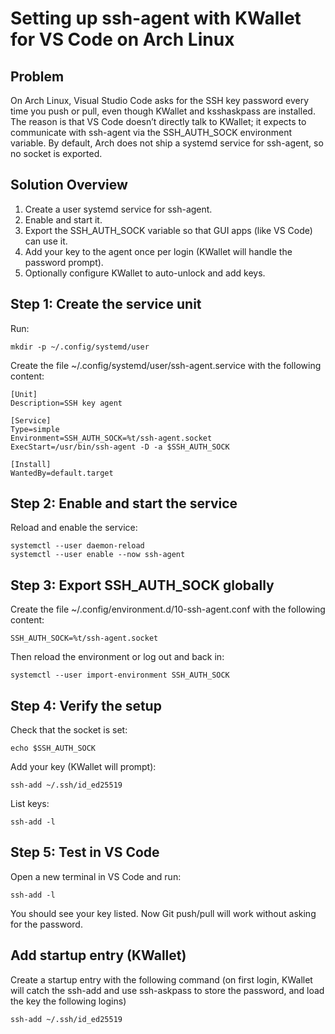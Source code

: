 # Setting up ssh-agent with KWallet for VS Code on Arch Linux

## Problem

On Arch Linux, Visual Studio Code asks for the SSH key password every
time you push or pull, even though KWallet and ksshaskpass are
installed. The reason is that VS Code doesn’t directly talk to KWallet;
it expects to communicate with ssh-agent via the SSH_AUTH_SOCK
environment variable. By default, Arch does not ship a systemd service
for ssh-agent, so no socket is exported.

## Solution Overview

1.  Create a user systemd service for ssh-agent.
2.  Enable and start it.
3.  Export the SSH_AUTH_SOCK variable so that GUI apps (like VS Code)
    can use it.
4.  Add your key to the agent once per login (KWallet will handle the
    password prompt).
5.  Optionally configure KWallet to auto-unlock and add keys.

## Step 1: Create the service unit
Run:

    mkdir -p ~/.config/systemd/user

Create the file ~/.config/systemd/user/ssh-agent.service with the
following content:

    [Unit]
    Description=SSH key agent

    [Service]
    Type=simple
    Environment=SSH_AUTH_SOCK=%t/ssh-agent.socket
    ExecStart=/usr/bin/ssh-agent -D -a $SSH_AUTH_SOCK

    [Install]
    WantedBy=default.target

## Step 2: Enable and start the service

Reload and enable the service:

    systemctl --user daemon-reload
    systemctl --user enable --now ssh-agent

## Step 3: Export SSH_AUTH_SOCK globally

Create the file ~/.config/environment.d/10-ssh-agent.conf with the following content:

    SSH_AUTH_SOCK=%t/ssh-agent.socket

Then reload the environment or log out and back in:

    systemctl --user import-environment SSH_AUTH_SOCK

## Step 4: Verify the setup

Check that the socket is set:

    echo $SSH_AUTH_SOCK

Add your key (KWallet will prompt):

    ssh-add ~/.ssh/id_ed25519

List keys:

    ssh-add -l

## Step 5: Test in VS Code

Open a new terminal in VS Code and run:

    ssh-add -l

You should see your key listed. Now Git push/pull will work without
asking for the password.

## Add startup entry (KWallet)
Create a startup entry with the following command (on first login, KWallet will catch the ssh-add and use ssh-askpass to store the password, and load the key the following logins)

    ssh-add ~/.ssh/id_ed25519
